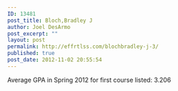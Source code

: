 ```yaml
---
ID: 13481
post_title: Bloch,Bradley J
author: Joel DesArmo
post_excerpt: ""
layout: post
permalink: http://effrtlss.com/blochbradley-j-3/
published: true
post_date: 2012-11-02 20:55:54
---
```

<p>Average GPA in Spring 2012 for first course listed: 3.206</p>